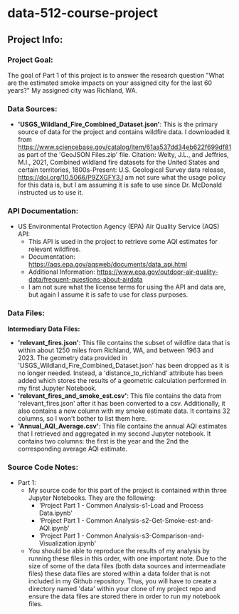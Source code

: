 # data-512-course-project
## Project Info:
### Project Goal:
The goal of Part 1 of this project is to answer the research question "What are the estimated smoke impacts on your assigned city for the last 60 years?" My assigned city was Richland, WA. 

### Data Sources:
- **'USGS_Wildland_Fire_Combined_Dataset.json'**: This is the primary source of data for the project and contains wildfire data. I downloaded it from https://www.sciencebase.gov/catalog/item/61aa537dd34eb622f699df81 as part of the 'GeoJSON Files.zip' file. Citation: Welty, J.L., and Jeffries, M.I., 2021, Combined wildland fire datasets for the United States and certain territories, 1800s-Present: U.S. Geological Survey data release, https://doi.org/10.5066/P9ZXGFY3.I am not sure what the usage policy for this data is, but I am assuming it is safe to use since Dr. McDonald instructed us to use it.

### API Documentation:
- US Environmental Protection Agency (EPA) Air Quality Service (AQS) API:
    - This API is used in the project to retrieve some AQI estimates for relevant wildfires.
    - Documentation: https://aqs.epa.gov/aqsweb/documents/data_api.html
    - Additional Information: https://www.epa.gov/outdoor-air-quality-data/frequent-questions-about-airdata
    - I am not sure what the license terms for using the API and data are, but again I assume it is safe to use for class purposes.

### Data Files:
**Intermediary Data Files:**
- **'relevant_fires.json'**: This file contains the subset of wildfire data that is within about 1250 miles from Richland, WA, and between 1963 and 2023. The geometry data provided in 'USGS_Wildland_Fire_Combined_Dataset.json' has been dropped as it is no longer needed. Instead, a 'distance_to_richland' attribute has been added which stores the results of a geometric calculation performed in my first Jupyter Notebook.
- **'relevant_fires_and_smoke_est.csv'**: This file contains the data from 'relevant_fires.json' after it has been converted to a csv. Additionally, it also contains a new column with my smoke estimate data. It contains 32 columns, so I won't bother to list them here.
- **'Annual_AQI_Average.csv'**: This file contains the annual AQI estimates that I retrieved and aggregated in my second Jupyter notebook. It contains two columns: the first is the year and the 2nd the corresponding average AQI estimate. 

### Source Code Notes:
- Part 1:
    - My source code for this part of the project is contained within three Jupyter Notebooks. They are the following:
        - 'Project Part 1 - Common Analysis-s1-Load and Process Data.ipynb'
        - 'Project Part 1 - Common Analysis-s2-Get-Smoke-est-and-AQI.ipynb'
        - 'Project Part 1 - Common Analysis-s3-Comparison-and-Visualization.ipynb'
    - You should be able to reproduce the results of my analysis by running these files in this order, with one important note. Due to the size of some of the data files (both data sources and intermeadiate files) these data files are stored within a data folder that is not included in my Github repository. Thus, you will have to create a directory named 'data' within your clone of my project repo and ensure the data files are stored there in order to run my notebook files.

